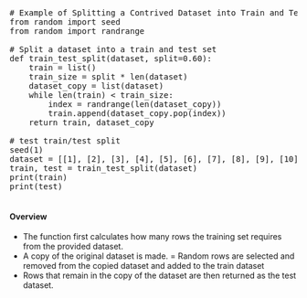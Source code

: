 <pre class="file" data-filename="split_train_test.py" data-target="replace">

# Example of Splitting a Contrived Dataset into Train and Test
from random import seed
from random import randrange

# Split a dataset into a train and test set
def train_test_split(dataset, split=0.60):
	train = list()
	train_size = split * len(dataset)
	dataset_copy = list(dataset)
	while len(train) < train_size:
		index = randrange(len(dataset_copy))
		train.append(dataset_copy.pop(index))
	return train, dataset_copy

# test train/test split
seed(1)
dataset = [[1], [2], [3], [4], [5], [6], [7], [8], [9], [10]]
train, test = train_test_split(dataset)
print(train)
print(test)

</pre>

#### Overview
- The function first calculates how many rows the training set requires from the provided
dataset. 
- A copy of the original dataset is made. 
= Random rows are selected and removed from the copied dataset and added to the train dataset 
- Rows that remain in the copy of the dataset are then returned as the test dataset.